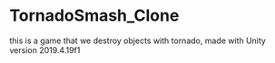 # TornadoSmash_Clone
this is a game that we destroy objects with tornado,
made with Unity version 2019.4.19f1
